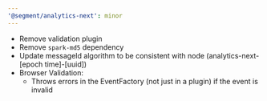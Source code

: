 ```yaml
---
'@segment/analytics-next': minor
---
```

- Remove validation plugin
- Remove `spark-md5` dependency
- Update messageId algorithm to be consistent with node (analytics-next-[epoch time]-[uuid])
- Browser Validation:
  - Throws errors in the EventFactory (not just in a plugin) if the event is invalid
